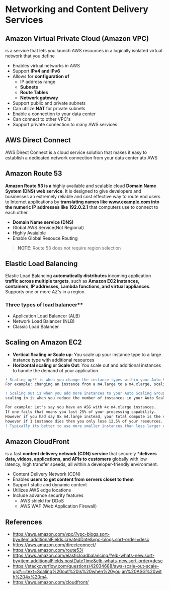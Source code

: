# Networking and Content Delivery Services

## Amazon Virtual Private Cloud (Amazon VPC)
is a service that lets you launch AWS resources in a logically isolated virtual network that you define
* Enables virtual networks in AWS
* Support **IPv4 and IPv6**
* Allows for **configuration of**
  * IP address range
  * **Subnets**
  * **Route Tables**
  * **Network gateway**
* Support public and private subnets
* Can utilize **NAT** for private subnets
* Enable a connection to your data center
* Can connect to other VPC's
* Support private connection to many AWS services
## AWS Direct Connect
AWS Direct Connect is a cloud service solution that makes it easy to establish a dedicated network connection from your data center ato AWS

## Amazon Route 53
**Amazon Route 53 is a** highly available and scalable cloud **Domain Name System (DNS) web service**. It is designed to give developers and businesses an extremely reliable and cost effective way to route end users to Internet applications by **translating names like www.example.com into the numeric IP addresses like 192.0.2.1** that computers use to connect to each other. 
* **Domain Name service (DNS)**
* Global AWS Service(Not Regional)
* Highly Avaialble
* Enable Global Resouce Routing
> **NOTE**: Route 53 does not require region selection
## Elastic Load Balancing
Elastic Load Balancing **automatically distributes** incoming application **traffic across multiple targets**, such as **Amazon EC2 instances, containers, IP addresses, Lambda functions, and virtual appliances**. Supports one or more AZ's in a region.
### Three types of load balancer**
* Application Load Balancer (ALB)
* Network Load Balancer (NLB)
* Classic Load Balancer
## Scaling on Amazon EC2
* **Vertical Scaling or Scale up**:  You scale up your instance type to a large instance type with additional resources
* **Horizontal scaling or Scale Out**: You scale out and additional instances to handle the demand of your application.

```diff
! Scaling up** is when you change the instance types within your Auto Scaling Group to a higher type. 
For example: changing an instance from a m4.large to a m4.xlarge, scaling down is to do the reverse.

! Scaling out is when you add more instances to your Auto Scaling Group and 
scaling in is when you reduce the number of instances in your Auto Scaling Group.

For example: Let's say you have an ASG with 4x m4.xlarge instances. 
If one fails that means you lost 25% of your processing capability.
However if you had say 8x m4.large instead, your total compute is the same as 4x m4.xlarge
however if 1 instance dies then you only lose 12.5% of your resources.
! Typically its better to use more smaller instances than less larger ones.
```
## Amazon CloudFront
is a fast **content delivery network (CDN) service** that securely ***delivers data, videos, applications, and APIs to customers** globally with low latency, high transfer speeds, all within a developer-friendly environment.
* Content Delivery Network (CDN)
* Enables **users to get content from servers closet to them**
* Support static and dynamic content
* Utilizes AWS edge locations
* Include advance security features
  * AWS shield for DDoS
  * AWS WAF (Web Application Firewall)

## References
* https://aws.amazon.com/vpc/?vpc-blogs.sort-by=item.additionalFields.createdDate&vpc-blogs.sort-order=desc
* https://aws.amazon.com/directconnect/
* https://aws.amazon.com/route53/
* https://aws.amazon.com/elasticloadbalancing/?elb-whats-new.sort-by=item.additionalFields.postDateTime&elb-whats-new.sort-order=desc
* https://stackoverflow.com/questions/42034688/aws-scale-out-scale-up#:~:text=Scaling%20out%20is%20when%20you,an%20ASG%20with%204x%20m4.
* https://aws.amazon.com/cloudfront/
